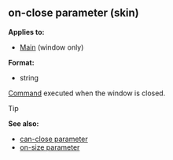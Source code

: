 ## on-close parameter (skin)

<!-- -->
**Applies to:**
+   [Main](/ref/%7Bskin%7D/control/main.md)  (window only)
<!-- -->
**Format:**
+   string


[Command](/ref/%7Bskin%7D/commands.md) executed when the window is
closed.

> [!TIP] 
> **See also:**
> +   [can-close parameter](/ref/%7Bskin%7D/param/can-close.md) 
> +   [on-size parameter](/ref/%7Bskin%7D/param/on-size.md) 